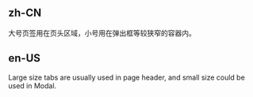 ## zh-CN

大号页签用在页头区域，小号用在弹出框等较狭窄的容器内。

## en-US

Large size tabs are usually used in page header, and small size could be used in Modal.
